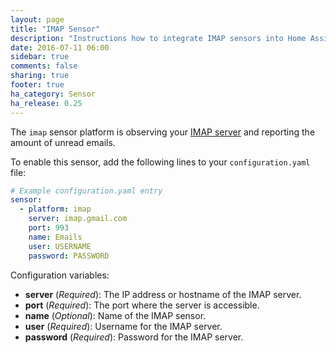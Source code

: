 ```yaml
---
layout: page
title: "IMAP Sensor"
description: "Instructions how to integrate IMAP sensors into Home Assistant."
date: 2016-07-11 06:00
sidebar: true
comments: false
sharing: true
footer: true
ha_category: Sensor
ha_release: 0.25
---
```



The `imap` sensor platform is observing your [IMAP server](https://en.wikipedia.org/wiki/Internet_Message_Access_Protocol) and reporting the amount of unread emails.

To enable this sensor, add the following lines to your `configuration.yaml` file:

```yaml
# Example configuration.yaml entry
sensor:
  - platform: imap
    server: imap.gmail.com
    port: 993
    name: Emails
    user: USERNAME
    password: PASSWORD
```

Configuration variables:

- **server** (*Required*): The IP address or hostname of the IMAP server.
- **port** (*Required*): The port where the server is accessible.
- **name** (*Optional*): Name of the IMAP sensor.
- **user** (*Required*): Username for the IMAP server.
- **password** (*Required*): Password for the IMAP server.

